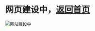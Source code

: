 网页**建设**中，[返回首页](https://schlibra.github.io/Stars-Studios)<br>
===
![网站建设中](https://schlibra.github.io/Stars-Studios/building/building.jpg)
